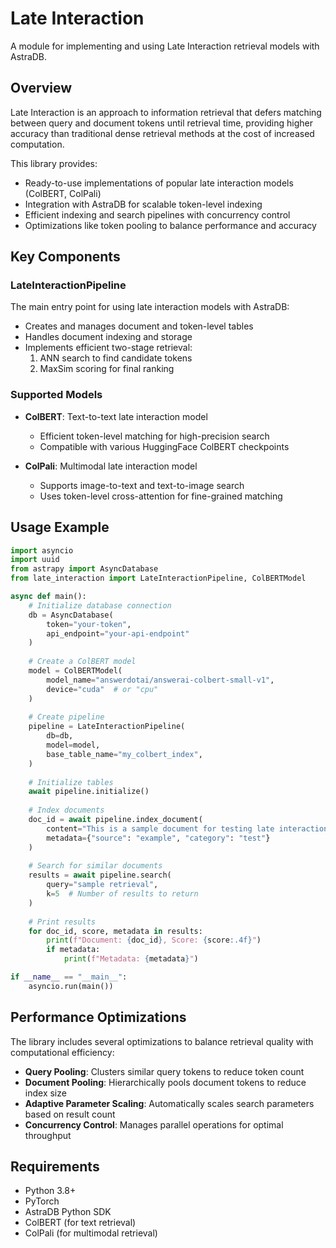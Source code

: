 # Late Interaction

A module for implementing and using Late Interaction retrieval models with AstraDB.

## Overview

Late Interaction is an approach to information retrieval that defers matching between query and document tokens until retrieval time, providing higher accuracy than traditional dense retrieval methods at the cost of increased computation.

This library provides:

- Ready-to-use implementations of popular late interaction models (ColBERT, ColPali)
- Integration with AstraDB for scalable token-level indexing
- Efficient indexing and search pipelines with concurrency control
- Optimizations like token pooling to balance performance and accuracy

## Key Components

### LateInteractionPipeline

The main entry point for using late interaction models with AstraDB:

- Creates and manages document and token-level tables
- Handles document indexing and storage
- Implements efficient two-stage retrieval:
  1. ANN search to find candidate tokens
  2. MaxSim scoring for final ranking

### Supported Models

- **ColBERT**: Text-to-text late interaction model
  - Efficient token-level matching for high-precision search
  - Compatible with various HuggingFace ColBERT checkpoints

- **ColPali**: Multimodal late interaction model
  - Supports image-to-text and text-to-image search
  - Uses token-level cross-attention for fine-grained matching

## Usage Example

```python
import asyncio
import uuid
from astrapy import AsyncDatabase
from late_interaction import LateInteractionPipeline, ColBERTModel

async def main():
    # Initialize database connection
    db = AsyncDatabase(
        token="your-token",
        api_endpoint="your-api-endpoint"
    )
    
    # Create a ColBERT model
    model = ColBERTModel(
        model_name="answerdotai/answerai-colbert-small-v1",
        device="cuda"  # or "cpu"
    )
    
    # Create pipeline
    pipeline = LateInteractionPipeline(
        db=db,
        model=model,
        base_table_name="my_colbert_index",
    )
    
    # Initialize tables
    await pipeline.initialize()
    
    # Index documents
    doc_id = await pipeline.index_document(
        content="This is a sample document for testing late interaction retrieval.",
        metadata={"source": "example", "category": "test"}
    )
    
    # Search for similar documents
    results = await pipeline.search(
        query="sample retrieval",
        k=5  # Number of results to return
    )
    
    # Print results
    for doc_id, score, metadata in results:
        print(f"Document: {doc_id}, Score: {score:.4f}")
        if metadata:
            print(f"Metadata: {metadata}")

if __name__ == "__main__":
    asyncio.run(main())
```

## Performance Optimizations

The library includes several optimizations to balance retrieval quality with computational efficiency:

- **Query Pooling**: Clusters similar query tokens to reduce token count
- **Document Pooling**: Hierarchically pools document tokens to reduce index size
- **Adaptive Parameter Scaling**: Automatically scales search parameters based on result count
- **Concurrency Control**: Manages parallel operations for optimal throughput

## Requirements

- Python 3.8+
- PyTorch
- AstraDB Python SDK
- ColBERT (for text retrieval)
- ColPali (for multimodal retrieval)
